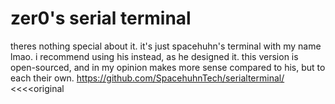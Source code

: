 # zer0's serial terminal
theres nothing special about it. it's just spacehuhn's terminal with my name lmao. i recommend using his instead, as he designed it.
this version is open-sourced, and in my opinion makes more sense compared to his, but to each their own.
https://github.com/SpacehuhnTech/serialterminal/    <<<<original
